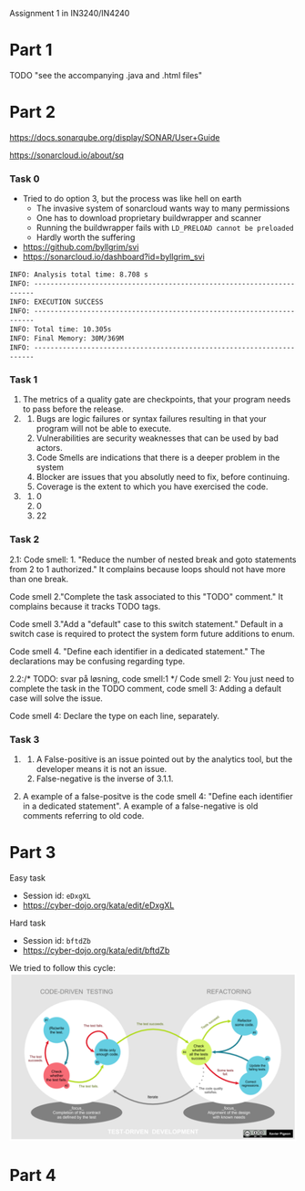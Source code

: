 Assignment 1 in IN3240/IN4240

Part 1
======
TODO "see the accompanying .java and .html files"

Part 2
======

https://docs.sonarqube.org/display/SONAR/User+Guide

https://sonarcloud.io/about/sq

### Task 0

* Tried to do option 3, but the process was like hell on earth
  * The invasive system of sonarcloud wants way to many permissions
  * One has to download proprietary buildwrapper and scanner
  * Running the buildwrapper fails with `LD_PRELOAD cannot be preloaded`
  * Hardly worth the suffering
* https://github.com/byllgrim/svi
* https://sonarcloud.io/dashboard?id=byllgrim_svi

```
INFO: Analysis total time: 8.708 s
INFO: ----------------------------------------------------------------------
INFO: EXECUTION SUCCESS
INFO: ----------------------------------------------------------------------
INFO: Total time: 10.305s
INFO: Final Memory: 30M/369M
INFO: ----------------------------------------------------------------------
```

### Task 1
1.  The metrics of a quality gate are checkpoints, that your program needs to pass before the release.
2.
    1. Bugs are logic failures or syntax failures resulting in that your program will not be able to execute.
    2. Vulnerabilities are security weaknesses that can be used by bad actors.
    3. Code Smells are indications that there is a deeper problem in the system
    4. Blocker are issues that you absolutly need to fix, before continuing.
    5. Coverage is the extent to which you have exercised the code.
3.
    1. 0 
    2. 0
    3. 22

### Task 2
2.1: Code smell: 1. "Reduce the number of nested break and goto statements from 2 to 1 authorized." 
It complains because loops should not have more than one break.

Code smell 2."Complete the task associated to this "TODO" comment."
It complains because it tracks TODO tags.

Code smell 3."Add a "default" case to this switch statement."
Default in a switch case is required to protect the system form future additions to enum.

Code smell 4. "Define each identifier in a dedicated statement."
The declarations may be confusing regarding type.


2.2:/* TODO: svar på løsning, code smell:1 */ 
Code smell 2: You just need to complete the task in the TODO comment,
code smell 3: Adding a default case will solve the issue.

Code smell 4: Declare the type on each line, separately.


### Task 3

1.
    1. A False-positive is an issue pointed out by the analytics tool, but the developer means it is not an issue.
    2.  False-negative is the inverse of 3.1.1.

2.  A example of a false-positve is the code smell 4: "Define each identifier in a dedicated statement".
    A example of a false-negative is old comments referring to old code.


Part 3
======

Easy task
* Session id: `eDxgXL`
* https://cyber-dojo.org/kata/edit/eDxgXL

Hard task
* Session id: `bftdZb`
* https://cyber-dojo.org/kata/edit/bftdZb

We tried to follow this cycle:
![tdd_cycle](./tdd.png)

Part 4
======
